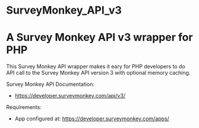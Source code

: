# SurveyMonkey_API_v3
A Survey Monkey API v3 wrapper for PHP
==============================

This Survey Monkey API wrapper makes it eary for PHP developers to do API call to the Survey Monkey API version 3 with optional memory caching.

Survey Monkey API Documentation:
- https://developer.surveymonkey.com/api/v3/

Requirements: 
- App configured at: https://developer.surveymonkey.com/apps/